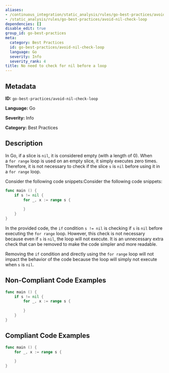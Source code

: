 ```yaml
---
aliases:
- /continuous_integration/static_analysis/rules/go-best-practices/avoid-nil-check-loop
- /static_analysis/rules/go-best-practices/avoid-nil-check-loop
dependencies: []
disable_edit: true
group_id: go-best-practices
meta:
  category: Best Practices
  id: go-best-practices/avoid-nil-check-loop
  language: Go
  severity: Info
  severity_rank: 4
title: No need to check for nil before a loop
---
```

<!--  SOURCED FROM https://github.com/DataDog/datadog-static-analyzer-rule-docs -->


## Metadata
**ID:** `go-best-practices/avoid-nil-check-loop`

**Language:** Go

**Severity:** Info

**Category:** Best Practices

## Description
In Go, if a slice is `nil`, it is considered empty (with a length of 0). When a `for range` loop is used on an empty slice, it simply executes zero times. Therefore, it is not necessary to check if the slice `s` is `nil` before using it in a `for range` loop.

Consider the following code snippets:Consider the following code snippets:

```go
func main () {
    if s != nil {
        for _, x := range s {
        
        }
    }
}
```

In the provided code, the `if` condition `s != nil` is checking if `s` is `nil` before executing the `for range` loop. However, this check is not necessary because even if `s` is `nil`, the loop will not execute. It is an unnecessary extra check that can be removed to make the code simpler and more readable.

Removing the `if` condition and directly using the `for range` loop will not impact the behavior of the code because the loop will simply not execute when `s` is `nil`.


## Non-Compliant Code Examples
```go
func main () {
    if s != nil {
        for _, x := range s {
        
        }
    }
}
```

## Compliant Code Examples
```go
func main () {
    for _, x := range s {
    
    }
}
```
